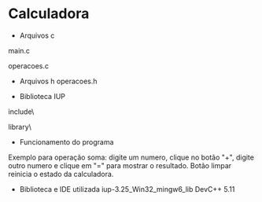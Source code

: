 # Calculadora

- Arquivos c

main.c

operacoes.c

- Arquivos h
operacoes.h

- Biblioteca IUP

include\

library\

- Funcionamento do programa

Exemplo para operação soma: digite um numero, clique no botão "+", digite outro numero e clique em "=" para mostrar o resultado. Botão limpar reinicia o estado da calculadora.

- Biblioteca e IDE utilizada
iup-3.25_Win32_mingw6_lib
DevC++ 5.11
